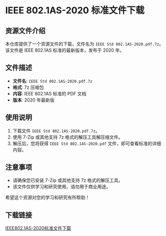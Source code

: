 # IEEE 802.1AS-2020 标准文件下载

## 资源文件介绍

本仓库提供了一个资源文件的下载，文件名为 `IEEE Std 802.1AS-2020.pdf.7z`。该文件是 IEEE 802.1AS 标准的最新版本，发布于 2020 年。

## 文件描述

- **文件名**: `IEEE Std 802.1AS-2020.pdf.7z`
- **格式**: 7z 压缩包
- **内容**: IEEE 802.1AS 标准的 PDF 文档
- **版本**: 2020 年最新版

## 使用说明

1. 下载文件 `IEEE Std 802.1AS-2020.pdf.7z`。
2. 使用 7-Zip 或其他支持 7z 格式的解压工具解压缩文件。
3. 解压后，您将获得 `IEEE Std 802.1AS-2020.pdf` 文件，即可查看标准的详细内容。

## 注意事项

- 请确保您已安装 7-Zip 或其他支持 7z 格式的解压工具。
- 该文件仅供学习和研究使用，请勿用于商业用途。

希望这个资源对您的学习和研究有所帮助！

## 下载链接

[IEEE802.1AS-2020标准文件下载](https://pan.quark.cn/s/bc7de4e65b86)